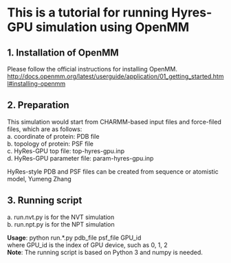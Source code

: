 # This is a tutorial for running Hyres-GPU simulation using OpenMM

## 1. Installation of OpenMM
   Please follow the official instructions for installing OpenMM.
   http://docs.openmm.org/latest/userguide/application/01_getting_started.html#installing-openmm
   
## 2. Preparation
   This simulation would start from CHARMM-based input files and force-filed files, which are as follows:  
   a. coordinate of protein: PDB file  
   b. topology of protein: PSF file  
   c. HyRes-GPU top file: top-hyres-gpu.inp  
   d. HyRes-GPU parameter file: param-hyres-gpu.inp   

   HyRes-style PDB and PSF files can be created from sequence or atomistic model,
   Yumeng Zhang

## 3. Running script
   a. run.nvt.py is for the NVT simulation  
   b. run.npt.py is for the NPT simulation  
   
   **Usage**: python run.*.py pdb_file psf_file GPU_id   
              where GPU_id is the index of GPU device, such as 0, 1, 2  
   **Note**: The running script is based on Python 3 and numpy is needed.  
   
